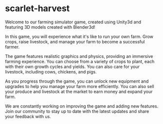 # scarlet-harvest
 
Welcome to our farming simulator game, created using Unity3d and featuring 3D models created with Blender3d!

In this game, you will experience what it's like to run your own farm. Grow crops, raise livestock, and manage your farm to become a successful farmer.

The game features realistic graphics and physics, providing an immersive farming experience. You can choose from a variety of crops to plant, each with their own growth cycles and yields. You can also care for your livestock, including cows, chickens, and pigs.

As you progress through the game, you can unlock new equipment and upgrades to help you manage your farm more efficiently. You can also sell your produce and livestock at the market to earn money and expand your farm.

We are constantly working on improving the game and adding new features. Join our community to stay up to date with the latest updates and share your feedback with us.